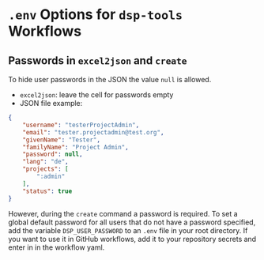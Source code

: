 # `.env` Options for `dsp-tools` Workflows

## Passwords in `excel2json` and `create`

To hide user passwords in the JSON the value `null` is allowed.

- `excel2json`: leave the cell for passwords empty
- JSON file example:

```json
{
    "username": "testerProjectAdmin",
    "email": "tester.projectadmin@test.org",
    "givenName": "Tester",
    "familyName": "Project Admin",
    "password": null,
    "lang": "de",
    "projects": [
        ":admin"
    ],
    "status": true
}
```

However, during the `create` command a password is required. 
To set a global default password for all users that do not have a password specified,
add the variable `DSP_USER_PASSWORD` to an `.env` file in your root directory. 
If you want to use it in GitHub workflows, add it to your repository secrets and enter in in the workflow yaml.
